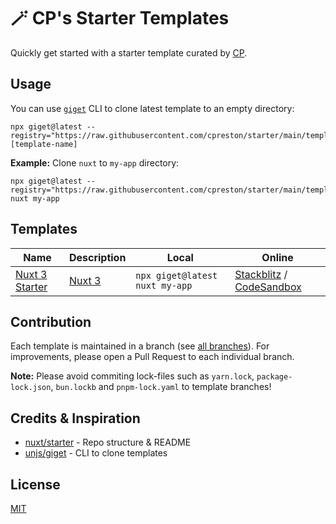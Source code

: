 # 🪄 CP's Starter Templates

Quickly get started with a starter template curated by [CP](https://github.com/cpreston321).

## Usage

You can use [`giget`](https://github.com/unjs/giget#giget) CLI to clone latest template to an empty directory:

```sh-session
npx giget@latest --registry="https://raw.githubusercontent.com/cpreston/starter/main/templates" [template-name]
```

**Example:** Clone `nuxt` to `my-app` directory:

```sh-session
npx giget@latest --registry="https://raw.githubusercontent.com/cpreston/starter/main/templates" nuxt my-app
```

## Templates

Name | Description | Local     | Online |
-----|-------------|-----------|--------|
[Nuxt 3 Starter](https://github.com/cpreston321/starter/tree/nuxt) | [Nuxt 3](https://github.com/nuxt/nuxt) | `npx giget@latest nuxt my-app` | [Stackblitz](https://stackblitz.com/github/cpreston321/starter/tree/nuxt) / [CodeSandbox](https://codesandbox.io/p/github/cpreston321/starter/nuxt) |

## Contribution

Each template is maintained in a branch (see [all branches](https://github.com/cpreston321/starter/branches)).
For improvements, please open a Pull Request to each individual branch.

**Note:** Please avoid commiting lock-files such as `yarn.lock`, `package-lock.json`, `bun.lockb` and `pnpm-lock.yaml` to template branches!

## Credits & Inspiration

- [nuxt/starter](https://github.com/nuxt/starter/tree/templates) - Repo structure & README
- [unjs/giget](https://github.com/unjs/giget#giget) - CLI to clone templates

## License

[MIT](./LICENSE)
